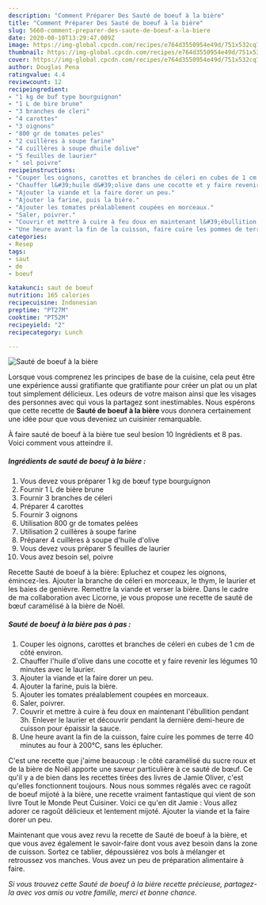 ```yaml
---
description: "Comment Préparer Des Sauté de boeuf à la bière"
title: "Comment Préparer Des Sauté de boeuf à la bière"
slug: 5660-comment-preparer-des-saute-de-boeuf-a-la-biere
date: 2020-08-10T13:29:47.009Z
image: https://img-global.cpcdn.com/recipes/e764d3550954e49d/751x532cq70/saute-de-boeuf-a-la-biere-photo-principale-de-la-recette.jpg
thumbnail: https://img-global.cpcdn.com/recipes/e764d3550954e49d/751x532cq70/saute-de-boeuf-a-la-biere-photo-principale-de-la-recette.jpg
cover: https://img-global.cpcdn.com/recipes/e764d3550954e49d/751x532cq70/saute-de-boeuf-a-la-biere-photo-principale-de-la-recette.jpg
author: Douglas Pena
ratingvalue: 4.4
reviewcount: 12
recipeingredient:
- "1 kg de buf type bourguignon"
- "1 L de bire brune"
- "3 branches de cleri"
- "4 carottes"
- "3 oignons"
- "800 gr de tomates peles"
- "2 cuillères à soupe farine"
- "4 cuillères à soupe dhuile dolive"
- "5 feuilles de laurier"
- " sel poivre"
recipeinstructions:
- "Couper les oignons, carottes et branches de céleri en cubes de 1 cm de côté environ."
- "Chauffer l&#39;huile d&#39;olive dans une cocotte et y faire revenir les légumes 10 minutes avec le laurier."
- "Ajouter la viande et la faire dorer un peu."
- "Ajouter la farine, puis la bière."
- "Ajouter les tomates préalablement coupées en morceaux."
- "Saler, poivrer."
- "Couvrir et mettre à cuire à feu doux en maintenant l&#39;ébullition pendant 3h. Enlever le laurier et découvrir pendant la dernière demi-heure de cuisson pour épaissir la sauce."
- "Une heure avant la fin de la cuisson, faire cuire les pommes de terre 40 minutes au four à 200°C, sans les éplucher."
categories:
- Resep
tags:
- saut
- de
- boeuf

katakunci: saut de boeuf 
nutrition: 165 calories
recipecuisine: Indonesian
preptime: "PT27M"
cooktime: "PT52M"
recipeyield: "2"
recipecategory: Lunch

---
```



![Sauté de boeuf à la bière](https://img-global.cpcdn.com/recipes/e764d3550954e49d/751x532cq70/saute-de-boeuf-a-la-biere-photo-principale-de-la-recette.jpg)

Lorsque vous comprenez les principes de base de la cuisine, cela peut être une expérience aussi gratifiante que gratifiante pour créer un plat ou un plat tout simplement délicieux. Les odeurs de votre maison ainsi que les visages des personnes avec qui vous la partagez sont inestimables. Nous espérons que cette recette de <strong> Sauté de boeuf à la bière </strong> vous donnera certainement une idée pour que vous deveniez un cuisinier remarquable.

<!--inarticleads1-->

À faire sauté de boeuf à la bière tue seul besion 10 Ingrédients et 8 pas. Voici comment vous atteindre il.

##### Ingrédients de sauté de boeuf à la bière :

1. Vous devez vous préparer 1 kg de bœuf type bourguignon
1. Fournir 1 L de bière brune
1. Fournir 3 branches de céleri
1. Préparer 4 carottes
1. Fournir 3 oignons
1. Utilisation 800 gr de tomates pelées
1. Utilisation 2 cuillères à soupe farine
1. Préparer 4 cuillères à soupe d&#39;huile d&#39;olive
1. Vous devez vous préparer 5 feuilles de laurier
1. Vous avez besoin  sel, poivre


Recette Sauté de boeuf à la bière: Epluchez et coupez les oignons, émincez-les. Ajouter la branche de céleri en morceaux, le thym, le laurier et les baies de genièvre. Remettre la viande et verser la bière. Dans le cadre de ma collaboration avec Licorne, je vous propose une recette de sauté de bœuf caramélisé à la bière de Noël. 

<!--inarticleads2-->

##### Sauté de boeuf à la bière pas à pas :

1. Couper les oignons, carottes et branches de céleri en cubes de 1 cm de côté environ.
1. Chauffer l&#39;huile d&#39;olive dans une cocotte et y faire revenir les légumes 10 minutes avec le laurier.
1. Ajouter la viande et la faire dorer un peu.
1. Ajouter la farine, puis la bière.
1. Ajouter les tomates préalablement coupées en morceaux.
1. Saler, poivrer.
1. Couvrir et mettre à cuire à feu doux en maintenant l&#39;ébullition pendant 3h. Enlever le laurier et découvrir pendant la dernière demi-heure de cuisson pour épaissir la sauce.
1. Une heure avant la fin de la cuisson, faire cuire les pommes de terre 40 minutes au four à 200°C, sans les éplucher.


C&#39;est une recette que j&#39;aime beaucoup : le côté caramélisé du sucre roux et de la bière de Noël apporte une saveur particulière à ce sauté de bœuf. Ce qu&#39;il y a de bien dans les recettes tirées des livres de Jamie Oliver, c&#39;est qu&#39;elles fonctionnent toujours. Nous nous sommes régalés avec ce ragoût de boeuf mijoté à la bière, une recette vraiment fantastique qui vient de son livre Tout le Monde Peut Cuisiner. Voici ce qu&#39;en dit Jamie : Vous allez adorer ce ragoût délicieux et lentement mijoté. Ajouter la viande et la faire dorer un peu. 

<!--inarticleads1-->

<p>
Maintenant que vous avez revu la recette de Sauté de boeuf à la bière, et que vous avez également le savoir-faire dont vous avez besoin dans la zone de cuisson. Sortez ce tablier, dépoussiérez vos bols à mélanger et retroussez vos manches. Vous avez un peu de préparation alimentaire à faire.
</p>

<p>
<i>Si vous trouvez cette Sauté de boeuf à la bière recette précieuse, partagez-la avec vos amis ou votre famille, merci et bonne chance.</i>
</p>
